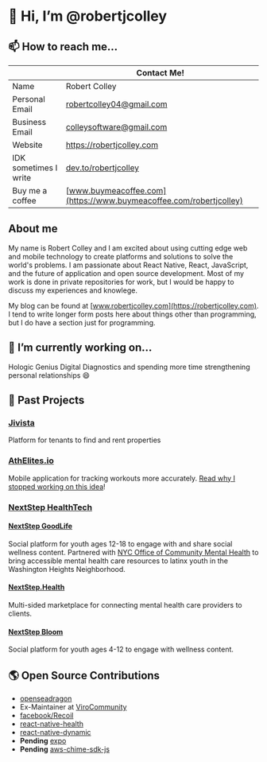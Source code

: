 

# 👋 Hi, I’m @robertjcolley

## 📫 How to reach me...

|                | Contact Me!                               | 
| -------------- | ------------------------------------------------------- | 
| Name           | Robert Colley                                           | 
| Personal Email | [robertcolley04@gmail.com](mailto:robertcolley04@gmail.com) |
| Business Email | [colleysoftware@gmail.com](mailto:colleysoftware@gmail.com) |
| Website        | https://robertjcolley.com |
| IDK sometimes I write | [dev.to/robertjcolley](https://dev.to/robertjcolley) |
| Buy me a coffee | [www.buymeacoffee.com](https://www.buymeacoffee.com/robertjcolley) |

## About me

My name is Robert Colley and I am excited about using cutting edge web and mobile technology to create platforms and solutions to solve the world's problems. I am passionate about React Native, React, JavaScript, and the future of application and open source development. Most of my work is done in private repositories for work, but I would be happy to discuss my experiences and knowlege.

My blog can be found at [www.robertjcolley.com](https://robertjcolley.com). I tend to write longer form posts here about things other than programming, but I do have a section just for programming.

## 🔭 I’m currently working on...

Hologic Genius Digital Diagnostics and spending more time strengthening personal relationships 😄

## 🔭 Past Projects

### [Jivista](https://jivista-io.vercel.app)

Platform for tenants to find and rent properties

### [AthElites.io](https://www.athelites.io)

Mobile application for tracking workouts more accurately. [Read why I stopped working on this idea](https://robertjcolley.com/blog/2022/09/05/my-failed-idea)!

### [NextStep HealthTech](https://nextstep.world)

#### [NextStep GoodLife](https://nextstepgoodife.com)

Social platform for youth ages 12-18 to engage with and share social wellness content. Partnered with [NYC Office of Community Mental Health](https://mentalhealth.cityofnewyork.us/wp-content/uploads/2022/01/MH_Report_v3.1_pages.pdf) to bring accessible mental health care resources to latinx youth in the Washington Heights Neighborhood.

#### [NextStep.Health](https://nextstep.health)

Multi-sided marketplace for connecting mental health care providers to clients.

#### [NextStep Bloom](https://nextstepbloom.com)

Social platform for youth ages 4-12 to engage with wellness content.

## 🌎 Open Source Contributions

- [openseadragon](https://github.com/openseadragon/openseadragon)
- Ex-Maintainer at [ViroCommunity](https://github.com/ViroCommunity)
- [facebook/Recoil](https://github.com/facebookexperimental/Recoil)
- [react-native-health](https://github.com/agencyenterprise/react-native-health)
- [react-native-dynamic](https://github.com/codemotionapps/react-native-dynamic)
- __Pending__ [expo](https://github.com/expo/expo)
- __Pending__ [aws-chime-sdk-js](https://github.com/aws/amazon-chime-sdk-js)

